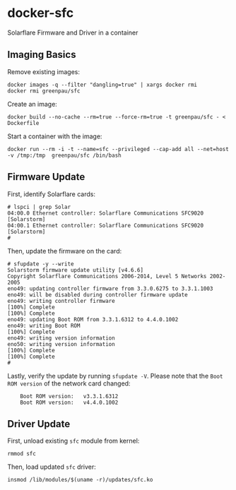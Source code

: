# docker-sfc

Solarflare Firmware and Driver in a container

## Imaging Basics

Remove existing images:

```
docker images -q --filter "dangling=true" | xargs docker rmi
docker rmi greenpau/sfc
```

Create an image:

```
docker build --no-cache --rm=true --force-rm=true -t greenpau/sfc - < Dockerfile
```

Start a container with the image:

```
docker run --rm -i -t --name=sfc --privileged --cap-add all --net=host -v /tmp:/tmp  greenpau/sfc /bin/bash
```

## Firmware Update

First, identify Solarflare cards:

```
# lspci | grep Solar
04:00.0 Ethernet controller: Solarflare Communications SFC9020 [Solarstorm]
04:00.1 Ethernet controller: Solarflare Communications SFC9020 [Solarstorm]
# 
```

Then, update the firmware on the card:

```
# sfupdate -y --write
Solarstorm firmware update utility [v4.6.6]
Copyright Solarflare Communications 2006-2014, Level 5 Networks 2002-2005 
eno49: updating controller firmware from 3.3.0.6275 to 3.3.1.1003
eno49: will be disabled during controller firmware update
eno49: writing controller firmware
[100%] Complete                                                              
[100%] Complete                                                              
eno49: updating Boot ROM from 3.3.1.6312 to 4.4.0.1002
eno49: writing Boot ROM
[100%] Complete                                                              
eno49: writing version information
eno50: writing version information                                           
[100%] Complete                                                              
[100%] Complete                                                              
# 
```

Lastly, verify the update by running `sfupdate -V`. 
Please note that the `Boot ROM version` of the network card changed:

```
    Boot ROM version:   v3.3.1.6312
    Boot ROM version:   v4.4.0.1002
```


## Driver Update

First, unload existing `sfc` module from kernel:

```
rmmod sfc
```

Then, load updated `sfc` driver:

```
insmod /lib/modules/$(uname -r)/updates/sfc.ko
```

